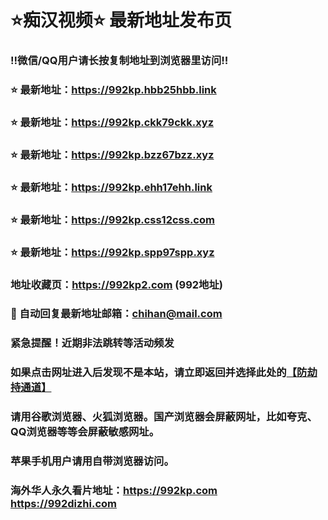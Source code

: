 # ⭐️痴汉视频⭐️ 最新地址发布页

### ‼️微信/QQ用户请长按复制地址到浏览器里访问‼️

### ⭐️ 最新地址：https://992kp.hbb25hbb.link

### ⭐️ 最新地址：https://992kp.ckk79ckk.xyz

### ⭐️ 最新地址：https://992kp.bzz67bzz.xyz

### ⭐️ 最新地址：https://992kp.ehh17ehh.link

### ⭐️ 最新地址：https://992kp.css12css.com

### ⭐️ 最新地址：https://992kp.spp97spp.xyz



### 地址收藏页：https://992kp2.com (992地址)
### 📧 自动回复最新地址邮箱：chihan@mail.com
### 紧急提醒！近期非法跳转等活动频发
### 如果点击网址进入后发现不是本站，请立即返回并选择此处的[【防劫持通道】](https://23.224.130.222:7583)
### 请用谷歌浏览器、火狐浏览器。国产浏览器会屏蔽网址，比如夸克、QQ浏览器等等会屏蔽敏感网址。
### 苹果手机用户请用自带浏览器访问。
### 海外华人永久看片地址：https://992kp.com  https://992dizhi.com
